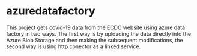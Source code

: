 # azuredatafactory

This project gets covid-19 data from the ECDC website using azure data factory in two ways. The first way is by uploading the data directly into the Azure Blob Storage and then making the subsequent modifications, the second way is using http conector as a linked service.
